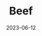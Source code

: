 ---
title: 'Beef'
date: '2023-06-12' 
metatag: '' 
inventory: '40' 
draft: false 
# meta description 
shortDescripton: ''
description: 'Meat'
longdescription: ''
tags: ''
brand: ''
subCategory: ''
unit: 'Unit'
sellCount: '0'
featured: False
# product Price
price: '600.0'
# Product Short Description
productID: '48F136E8-1BFF-ED11-996D-005056B3A416'
type: 'products'
category: 'Meat' 
thumnailproduct: 'https://eraconnect.blob.core.windows.net/product-images/basics/184adb43-5746-4b1b-8410-79972a6a2264.webp' 
images:
  - image: 'https://eraconnect.blob.core.windows.net/product-images/basics/184adb43-5746-4b1b-8410-79972a6a2264.webp'  
Variants:
---